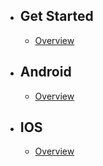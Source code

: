 - ## Get Started
    - [Overview](/{{route}}/{{version}}/overview)
- ## Android
    - [Overview](/{{route}}/{{version}}/android)
- ## IOS
    - [Overview](/{{route}}/{{version}}/ios)